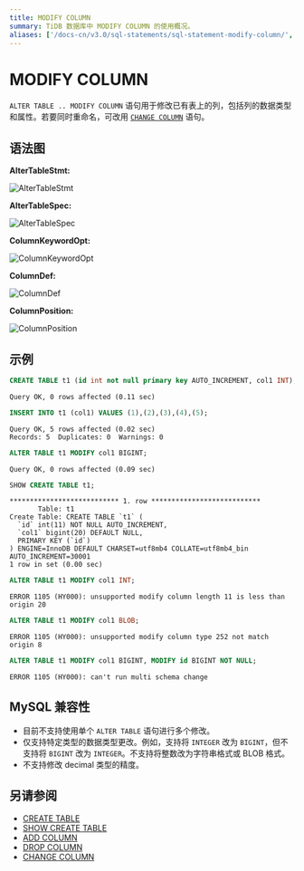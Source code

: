 ```yaml
---
title: MODIFY COLUMN
summary: TiDB 数据库中 MODIFY COLUMN 的使用概况。
aliases: ['/docs-cn/v3.0/sql-statements/sql-statement-modify-column/','/docs-cn/v3.0/reference/sql/statements/modify-column/']
---
```


# MODIFY COLUMN

`ALTER TABLE .. MODIFY COLUMN` 语句用于修改已有表上的列，包括列的数据类型和属性。若要同时重命名，可改用 [`CHANGE COLUMN`](/sql-statements/sql-statement-change-column.md) 语句。

## 语法图

**AlterTableStmt:**

![AlterTableStmt](https://download.pingcap.com/images/docs-cn/sqlgram/AlterTableStmt.png)

**AlterTableSpec:**

![AlterTableSpec](https://download.pingcap.com/images/docs-cn/sqlgram/AlterTableSpec.png)

**ColumnKeywordOpt:**

![ColumnKeywordOpt](https://download.pingcap.com/images/docs-cn/sqlgram/ColumnKeywordOpt.png)

**ColumnDef:**

![ColumnDef](https://download.pingcap.com/images/docs-cn/sqlgram/ColumnDef.png)

**ColumnPosition:**

![ColumnPosition](https://download.pingcap.com/images/docs-cn/sqlgram/ColumnPosition.png)

## 示例


```sql
CREATE TABLE t1 (id int not null primary key AUTO_INCREMENT, col1 INT);
```

```
Query OK, 0 rows affected (0.11 sec)
```


```sql
INSERT INTO t1 (col1) VALUES (1),(2),(3),(4),(5);
```

```
Query OK, 5 rows affected (0.02 sec)
Records: 5  Duplicates: 0  Warnings: 0
```


```sql
ALTER TABLE t1 MODIFY col1 BIGINT;
```

```
Query OK, 0 rows affected (0.09 sec)
```


```sql
SHOW CREATE TABLE t1;
```

```
*************************** 1. row ***************************
       Table: t1
Create Table: CREATE TABLE `t1` (
  `id` int(11) NOT NULL AUTO_INCREMENT,
  `col1` bigint(20) DEFAULT NULL,
  PRIMARY KEY (`id`)
) ENGINE=InnoDB DEFAULT CHARSET=utf8mb4 COLLATE=utf8mb4_bin AUTO_INCREMENT=30001
1 row in set (0.00 sec)
```


```sql
ALTER TABLE t1 MODIFY col1 INT;
```

```
ERROR 1105 (HY000): unsupported modify column length 11 is less than origin 20
```


```sql
ALTER TABLE t1 MODIFY col1 BLOB;
```

```
ERROR 1105 (HY000): unsupported modify column type 252 not match origin 8
```


```sql
ALTER TABLE t1 MODIFY col1 BIGINT, MODIFY id BIGINT NOT NULL;
```

```
ERROR 1105 (HY000): can't run multi schema change
```

## MySQL 兼容性

* 目前不支持使用单个 `ALTER TABLE` 语句进行多个修改。
* 仅支持特定类型的数据类型更改。例如，支持将 `INTEGER` 改为 `BIGINT`，但不支持将 `BIGINT` 改为 `INTEGER`。不支持将整数改为字符串格式或 BLOB 格式。
* 不支持修改 decimal 类型的精度。

## 另请参阅

* [CREATE TABLE](/sql-statements/sql-statement-create-table.md)
* [SHOW CREATE TABLE](/sql-statements/sql-statement-show-create-table.md)
* [ADD COLUMN](/sql-statements/sql-statement-add-column.md)
* [DROP COLUMN](/sql-statements/sql-statement-drop-column.md)
* [CHANGE COLUMN](/sql-statements/sql-statement-change-column.md)
